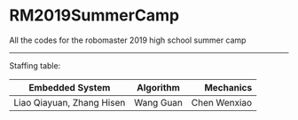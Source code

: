 # RM2019SummerCamp
All the codes for the robomaster 2019 high school summer camp

 ***
Staffing table:

Embedded System|Algorithm|Mechanics
---|:--:|---:
Liao Qiayuan, Zhang Hisen |Wang Guan|Chen Wenxiao
